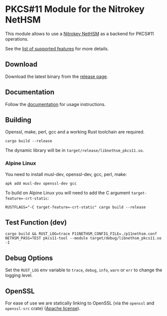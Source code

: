 # PKCS#11 Module for the Nitrokey NetHSM

This module allows to use a [Nitrokey NetHSM](https://www.nitrokey.com/products/nethsm) as a backend for PKCS#11 operations.

See the [list of supported features](./features.md) for more details.

## Download

Download the latest binary from the [release page](https://github.com/Nitrokey/nethsm-pkcs11/releases).

## Documentation

Follow the [documentation](https://docs.nitrokey.com/nethsm/pkcs11-setup.html) for usage instructions.

## Building

Openssl, make, perl, gcc and a working Rust toolchain are required.

```
cargo build --release
```

The dynamic library will be in `target/release/libnethsm_pkcs11.so`.

### Alpine Linux

You need to install musl-dev, openssl-dev, gcc, perl, make:

```
apk add musl-dev openssl-dev gcc
```

To build on Alpine Linux you will need to add the C argument `target-feature=-crt-static`:

```
RUSTFLAGS="-C target-feature=-crt-static" cargo build --release
```


## Test Function (dev)

```
cargo build && RUST_LOG=trace P11NETHSM_CONFIG_FILE=./p11nethsm.conf NETHSM_PASS=TEST pkcs11-tool --module target/debug/libnethsm_pkcs11.so -I 
```

## Debug Options

Set the `RUST_LOG` env variable to `trace`, `debug`, `info`, `warn` or `err` to change the logging level.

## OpenSSL

For ease of use we are statically linking to OpenSSL (via the `openssl` and `openssl-src` crate) ([Apache license](https://www.openssl.org/source/apache-license-2.0.txt)).
